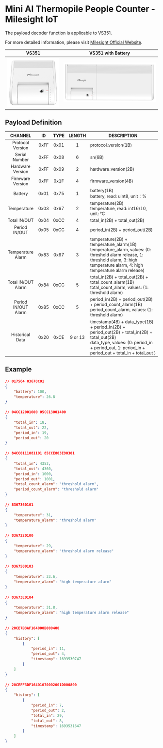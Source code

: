 # Mini AI Thermopile People Counter - Milesight IoT

The payload decoder function is applicable to VS351.

For more detailed information, please visit [Milesight Official Website](https://www.milesight.com/iot/product/lorawan-sensor/vs351).

|        VS351        |            VS351 with Battery            |
| :-----------------: | :--------------------------------------: |
| ![VS351](VS351.png) | ![VS351 with Battery](VS351_Battery.png) |

## Payload Definition

|       CHANNEL       |  ID  | TYPE | LENGTH  | DESCRIPTION                                                                                                                                                                                         |
| :-----------------: | :--: | :--: | :-----: | --------------------------------------------------------------------------------------------------------------------------------------------------------------------------------------------------- |
|  Protocol Version   | 0xFF | 0x01 |    1    | protocol_version(1B)                                                                                                                                                                                |
|    Serial Number    | 0xFF | 0x08 |    6    | sn(6B)                                                                                                                                                                                              |
|  Hardware Version   | 0xFF | 0x09 |    2    | hardware_version(2B)                                                                                                                                                                                |
|  Firmware Version   | 0xFF | 0x1F |    4    | firmware_version(4B)                                                                                                                                                                                |
|       Battery       | 0x01 | 0x75 |    1    | battery(1B)<br/>battery, read: uint8, unit：%                                                                                                                                                       |
|     Temperature     | 0x03 | 0x67 |    2    | temperature(2B)<br/>temperature, read: int16/10, unit: ℃                                                                                                                                            |
|    Total IN/OUT     | 0x04 | 0xCC |    4    | total_in(2B) + total_out(2B)                                                                                                                                                                        |
|    Period IN/OUT    | 0x05 | 0xCC |    4    | period_in(2B) + period_out(2B)                                                                                                                                                                      |
|  Temperature Alarm  | 0x83 | 0x67 |    3    | temperature(2B) + temperature_alarm(1B)<br/>temperature_alarm, values: (0: threshold alarm release, 1: threshold alarm, 3: high temperature alarm, 4: high temperature alarm release)               |
| Total IN/OUT Alarm  | 0x84 | 0xCC |    5    | total_in(2B) + total_out(2B) + total_count_alarm(1B)<br/>total_count_alarm, values: (1: threshold alarm)                                                                                            |
| Period IN/OUT Alarm | 0x85 | 0xCC |    5    | period_in(2B) + period_out(2B) + period_count_alarm(1B)<br/>period_count_alarm, values: (1: threshold alarm)                                                                                        |
|   Historical Data   | 0x20 | 0xCE | 9 or 13 | timestamp(4B) + data_type(1B) + period_in(2B) + period_out(2B) + total_in(2B) + total_out(2B)<br/>data_type, values: (0: period_in + period_out, 1: period_in + period_out + total_in + total_out ) |

## Example

```json
// 017564 03670C01
{
    "battery": 100,
    "temperature": 26.8
}

// 04CC12001600 05CC13001400
{
    "total_in": 18,
    "total_out": 22,
    "period_in": 19,
    "period_out": 20
}

// 84CC0111081101 85CCE803E90301
{
    "total_in": 4353,
    "total_out": 4360,
    "period_in": 1000,
    "period_out": 1001,
    "total_count_alarm": "threshold alarm",
    "period_count_alarm": "threshold alarm"
}

// 8367360101
{
    "temperature": 31,
    "temperature_alarm": "threshold alarm"
}

// 8367220100
{
    "temperature": 29,
    "temperature_alarm": "threshold alarm release"
}

// 8367500103
{
    "temperature": 33.6,
    "temperature_alarm": "high temperature alarm"
}

// 83673E0104
{
    "temperature": 31.8,
    "temperature_alarm": "high temperature alarm release"
}

// 20CE7B3AF164000B000400
{
    "history": [
        {
            "period_in": 11,
            "period_out": 4,
            "timestamp": 1693530747
        }
    ]
}

// 20CEFF3DF16401070002001D000800
{
    "history": [
        {
            "period_in": 7,
            "period_out": 2,
            "total_in": 29,
            "total_out": 8,
            "timestamp": 1693531647
        }
    ]
}
```
